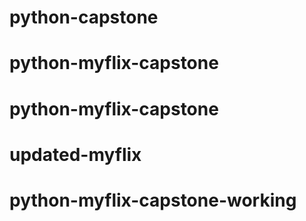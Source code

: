 # python-capstone
# python-myflix-capstone
# python-myflix-capstone
# updated-myflix
# python-myflix-capstone-working
